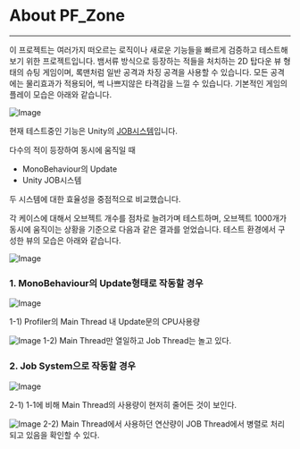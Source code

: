 # About PF_Zone

---

이 프로젝트는 여러가지 떠오르는 로직이나 새로운 기능들을 빠르게 검증하고 테스트해보기 위한 프로젝트입니다.
뱀서류 방식으로 등장하는 적들을 처치하는 2D 탑다운 뷰 형태의 슈팅 게임이며, 록맨처럼 일반 공격과 차징 공격을 사용할 수 있습니다.
모든 공격에는 물리효과가 적용되어, 썩 나쁘지않은 타격감을 느낄 수 있습니다.
기본적인 게임의 플레이 모습은 아래와 같습니다.

![Image](https://github.com/user-attachments/assets/f2eb087a-b255-4b30-8dd9-8e83e6b4ed5c)

현재 테스트중인 기능은 Unity의 [JOB시스템](https://unity.com/kr/blog/engine-platform/improving-job-system-performance-2022-2-part-1)입니다.

다수의 적이 등장하여 동시에 움직일 때

- MonoBehaviour의 Update
- Unity JOB시스템

두 시스템에 대한 효율성을 중점적으로 비교했습니다.

각 케이스에 대해서 오브젝트 개수를 점차로 늘려가며 테스트하며, 오브젝트 1000개가 동시에 움직이는 상황을 기준으로 다음과 같은 결과를 얻었습니다.
테스트 환경에서 구성한 뷰의 모습은 아래와 같습니다.

![Image](https://github.com/user-attachments/assets/63cf45e4-acb6-4140-9e4b-88ac119d9527)


### 1. MonoBehaviour의 Update형태로 작동할 경우

![Image](https://github.com/user-attachments/assets/62b569b4-0569-43cf-8c37-323dcdf9ea75)

1-1) Profiler의 Main Thread 내 Update문의 CPU사용량

![Image](https://github.com/user-attachments/assets/ba68ab31-48f6-4816-bbac-e548c8eb090b)
1-2) Main Thread만 열일하고 Job Thread는 놀고 있다.

### 2. Job System으로 작동할 경우

![Image](https://github.com/user-attachments/assets/02e52149-76d8-4ab4-bb40-f8999a59d873)

2-1) 1-1에 비해 Main Thread의 사용량이 현저히 줄어든 것이 보인다.

![Image](https://github.com/user-attachments/assets/f779846e-a472-44d9-8730-5b03aa7f00b2)
2-2) Main Thread에서 사용하던 연산량이 JOB Thread에서 병렬로 처리되고 있음을 확인할 수 있다.
